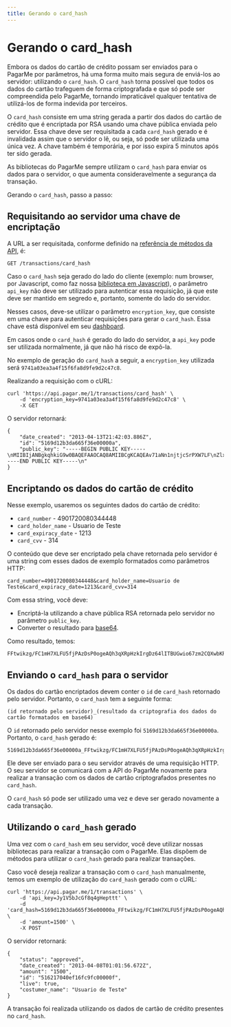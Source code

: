 ```yaml
---
title: Gerando o card_hash
---
```


# Gerando o card_hash

Embora os dados do cartão de crédito possam ser enviados para o PagarMe por parâmetros, há uma forma muito mais segura de enviá-los ao servidor: utilizando o `card_hash`. O `card_hash` torna possível que todos os dados do cartão trafeguem de forma criptografada e que só pode ser compreendida pelo PagarMe, tornando impraticável qualquer tentativa de utilizá-los de forma indevida por terceiros.

O `card_hash` consiste em uma string gerada a partir dos dados do cartão de crédito que é encriptada por RSA usando uma chave pública enviada pelo servidor. Essa chave deve ser requisitada a cada `card_hash` gerado e é invalidada assim que o servidor o lê, ou seja, só pode ser utilizada uma única vez. A chave também é temporária, e por isso expira 5 minutos após ter sido gerada.

As bibliotecas do PagarMe sempre utilizam o `card_hash` para enviar os dados para o servidor, o que aumenta consideravelmente a segurança da transação.

Gerando o `card_hash`, passo a passo:

## Requisitando ao servidor uma chave de encriptação

A URL a ser requisitada, conforme definido na [referência de métodos da API](/restful-api/methods), é:

	GET /transactions/card_hash

Caso o `card_hash` seja gerado do lado do cliente (exemplo: num browser, por Javascript, como faz nossa [biblioteca em Javascript](/apis/javascript)), o parâmetro `api_key` não deve ser utilizado para autenticar essa requisição, já que este deve ser mantido em segredo e, portanto, somente do lado do servidor.

Nesses casos, deve-se utilizar o parâmetro `encryption_key`, que consiste em uma chave para autenticar requisições para gerar o `card_hash`. Essa chave está disponível em seu [dashboard](https://dashboard.pagar.me/).

Em casos onde o `card_hash` é gerado do lado do servidor, a `api_key` pode ser utilizada normalmente, já que não há risco de expô-la.

No exemplo de geração do `card_hash` a seguir, a `encryption_key` utilizada será `9741a03ea3a4f15f6fa8d9fe9d2c47c8`.

Realizando a requisição com o cURL:

<pre><code data-language="shell">curl 'https://api.pagar.me/1/transactions/card_hash' \
	-d 'encryption_key=9741a03ea3a4f15f6fa8d9fe9d2c47c8' \
	-X GET 
</code></pre>

O servidor retornará: 

<pre><code data-language="javascript">{
    "date_created": "2013-04-13T21:42:03.886Z",
    "id": "5169d12b3da665f36e00000a",
    "public_key": "-----BEGIN PUBLIC KEY-----\nMIIBIjANBgkqhkiG9w0BAQEFAAOCAQ8AMIIBCgKCAQEAv71aNn1njtjcSrPXW7LF\nZlxajpBht/jq/+pl77eiZEVyNnP1nHlmkM4ufZmZQF7Q8seTUEBjR2PjoocCrFsP\nsu9+ITFnqAqlYmAVXKFf/gCCQfPDfhsavQXVauDAHXyl/69ooWIMUrYmCmxpZfSU\ne9E/4dl7sUg1ywllU8EpMKIn8Zd7blk49pNZ8I2FlkLRLk3yS9JXDIe8dAZLHoZP\nyT1c/5p1czLoB7Q9k5ic2A4ZM3cwCVkbIKC4wEmFuQCQx4tu1J96kvXhVLYoZlvV\n6+u8apFpFQVpTAK71IVYJbTQjHHty1qtZMImw42YM0kFz0GqhfQk3LKziBDX/FHq\nRQIDAQAB\n-----END PUBLIC KEY-----\n"
}</code></pre>

## Encriptando os dados do cartão de crédito

Nesse exemplo, usaremos os seguintes dados do cartão de crédito:

- `card_number` - 4901720080344448
- `card_holder_name` - Usuario de Teste
- `card_expiracy_date` - 1213
- `card_cvv` - 314

O conteúdo que deve ser encriptado pela chave retornada pelo servidor é uma string com esses dados de exemplo formatados como parâmetros HTTP:

<pre><code data-language="html">card_number=4901720080344448&card_holder_name=Usuario de Teste&card_expiracy_date=1213&card_cvv=314</code></pre>

Com essa string, você deve:

- Encriptá-la utilizando a chave pública RSA retornada pelo servidor no parâmetro `public_key`.
- Converter o resultado para [base64](http://en.wikipedia.org/wiki/Base64).

Como resultado, temos:

	FFtwikzg/FC1mH7XLFU5fjPAzDsP0ogeAQh3qXRpHzkIrgDz64lITBUGwio67zm2CQXwbKRjGdRi5J1xFNpQLWnxQsUJAQELcTSGaGtF6RGSu6sq1stp8OLRSNG7wp+xGe8poqxw4S1gOL5JYO7XZp/Uz7rTpKXh3IcRshmX36hh66J6+7l5j0803cGIfMZu3T7nbMjQYIf+yLi8r0O6vL9DQPmqSZ9FBerqFGxWHrxScneaaMVzMpNX/5eneqveVBt88RccytyJG5+HYRHcRyKIbLfmX48L/C22HJeAm3PyzehGHdOmDcsxPtVB+Fgq7SDuB4tHWBT8j6wihOO7ww==

## Enviando o `card_hash` para o servidor

Os dados do cartão encriptados devem conter o `id` de `card_hash` retornado pelo servidor. Portanto, o `card_hash` tem a seguinte forma:

	(id retornado pelo servidor)_(resultado da criptografia dos dados do cartão formatados em base64)

O `id` retornado pelo servidor nesse exemplo foi `5169d12b3da665f36e00000a`. Portanto, o `card_hash` gerado é:

	5169d12b3da665f36e00000a_FFtwikzg/FC1mH7XLFU5fjPAzDsP0ogeAQh3qXRpHzkIrgDz64lITBUGwio67zm2CQXwbKRjGdRi5J1xFNpQLWnxQsUJAQELcTSGaGtF6RGSu6sq1stp8OLRSNG7wp+xGe8poqxw4S1gOL5JYO7XZp/Uz7rTpKXh3IcRshmX36hh66J6+7l5j0803cGIfMZu3T7nbMjQYIf+yLi8r0O6vL9DQPmqSZ9FBerqFGxWHrxScneaaMVzMpNX/5eneqveVBt88RccytyJG5+HYRHcRyKIbLfmX48L/C22HJeAm3PyzehGHdOmDcsxPtVB+Fgq7SDuB4tHWBT8j6wihOO7ww==

Ele deve ser enviado para o seu servidor através de uma requisição HTTP. O seu servidor se comunicará com a API do PagarMe novamente para realizar a transação com os dados de cartão criptografados presentes no `card_hash`.

O `card_hash` só pode ser utilizado uma vez e deve ser gerado novamente a cada transação.

## Utilizando o `card_hash` gerado

Uma vez com o `card_hash` em seu servidor, você deve utilizar nossas bibliotecas para realizar a transação com o PagarMe. Elas dispõem de métodos para utilizar o `card_hash` gerado para realizar transações.

Caso você deseja realizar a transação com o `card_hash` manualmente, temos um exemplo de utilização do `card_hash` gerado com o cURL:

<pre><code data-language="shell">curl 'https://api.pagar.me/1/transactions' \
	-d 'api_key=Jy1V5bJcGf8q4gHepttt' \
	-d 'card_hash=5169d12b3da665f36e00000a_FFtwikzg/FC1mH7XLFU5fjPAzDsP0ogeAQh3qXRpHzkIrgDz64lITBUGwio67zm2CQXwbKRjGdRi5J1xFNpQLWnxQsUJAQELcTSGaGtF6RGSu6sq1stp8OLRSNG7wp+xGe8poqxw4S1gOL5JYO7XZp/Uz7rTpKXh3IcRshmX36hh66J6+7l5j0803cGIfMZu3T7nbMjQYIf+yLi8r0O6vL9DQPmqSZ9FBerqFGxWHrxScneaaMVzMpNX/5eneqveVBt88RccytyJG5+HYRHcRyKIbLfmX48L/C22HJeAm3PyzehGHdOmDcsxPtVB+Fgq7SDuB4tHWBT8j6wihOO7ww==' \
	-d 'amount=1500' \
	-X POST 
</code></pre>

O servidor retornará:

<pre><code data-language="javascript">{
    "status": "approved",
    "date_created": "2013-04-08T01:01:56.672Z",
    "amount": "1500",
    "id": "516217040ef16fc9fc00000f",
    "live": true,
    "costumer_name": "Usuario de Teste"
}</code></pre>

A transação foi realizada utilizando os dados de cartão de crédito presentes no `card_hash`.
